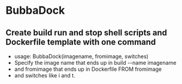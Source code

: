 # BubbaDock
## Create build run and stop shell scripts and Dockerfile template with one command

* usage: BubbaDock(imagename, fromimage, switches)
* Specify the image name that ends up in build --name imagename 
* and fromimage that ends up in Dockerfile FROM fromimage
* and switches like i and t.   

